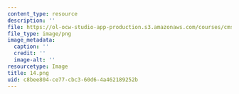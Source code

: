 ```yaml
---
content_type: resource
description: ''
file: https://ol-ocw-studio-app-production.s3.amazonaws.com/courses/cms-594-education-technology-studio-spring-2019/c8bee804ce77cbc360d64a462189252b_14.png
file_type: image/png
image_metadata:
  caption: ''
  credit: ''
  image-alt: ''
resourcetype: Image
title: 14.png
uid: c8bee804-ce77-cbc3-60d6-4a462189252b
---
```

